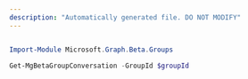 ```yaml
---
description: "Automatically generated file. DO NOT MODIFY"
---
```


```powershell

Import-Module Microsoft.Graph.Beta.Groups

Get-MgBetaGroupConversation -GroupId $groupId

```